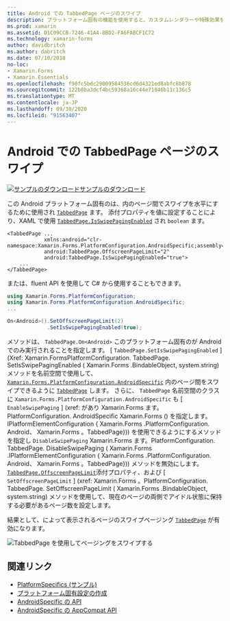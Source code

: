 ```yaml
---
title: Android での TabbedPage ページのスワイプ
description: プラットフォーム固有の機能を使用すると、カスタムレンダラーや特殊効果を実装することなく、特定のプラットフォームでのみ使用できる機能を使用できます。 この記事では、TabbedPage 内のページ間のスワイプジェスチャを使用してスワイプできる、Android プラットフォーム固有のを使用する方法について説明します。
ms.prod: xamarin
ms.assetid: D1C09CCB-7246-41A4-8BD2-FA6FABCF1C72
ms.technology: xamarin-forms
author: davidbritch
ms.author: dabritch
ms.date: 07/10/2018
no-loc:
- Xamarin.Forms
- Xamarin.Essentials
ms.openlocfilehash: f90fc5bdc29009584536cd6d4321ed8abfc8b878
ms.sourcegitcommit: 122b8ba3dcf4bc59368a16c44e71846b11c136c5
ms.translationtype: MT
ms.contentlocale: ja-JP
ms.lasthandoff: 09/30/2020
ms.locfileid: "91563407"
---
```

# <a name="tabbedpage-page-swiping-on-android"></a>Android での TabbedPage ページのスワイプ

[![サンプルのダウンロード](~/media/shared/download.png)サンプルのダウンロード](https://docs.microsoft.com/samples/xamarin/xamarin-forms-samples/userinterface-platformspecifics)

この Android プラットフォーム固有のは、内のページ間でスワイプを水平にするために使用され [`TabbedPage`](xref:Xamarin.Forms.TabbedPage) ます。 添付プロパティを値に設定することにより、XAML で使用 [`TabbedPage.IsSwipePagingEnabled`](xref:Xamarin.Forms.PlatformConfiguration.AndroidSpecific.TabbedPage.IsSwipePagingEnabledProperty) され `boolean` ます。

```xaml
<TabbedPage ...
            xmlns:android="clr-namespace:Xamarin.Forms.PlatformConfiguration.AndroidSpecific;assembly=Xamarin.Forms.Core"
            android:TabbedPage.OffscreenPageLimit="2"
            android:TabbedPage.IsSwipePagingEnabled="true">
    ...
</TabbedPage>
```

または、fluent API を使用して C# から使用することもできます。

```csharp
using Xamarin.Forms.PlatformConfiguration;
using Xamarin.Forms.PlatformConfiguration.AndroidSpecific;
...

On<Android>().SetOffscreenPageLimit(2)
             .SetIsSwipePagingEnabled(true);
```

メソッドは、 `TabbedPage.On<Android>` このプラットフォーム固有のが Android でのみ実行されることを指定します。 [ `TabbedPage.SetIsSwipePagingEnabled` ] (Xref: Xamarin.FormsPlatformConfiguration. TabbedPage. SetIsSwipePagingEnabled ( Xamarin.Forms .BindableObject, system.string) メソッドを名前空間で使用して、 [`Xamarin.Forms.PlatformConfiguration.AndroidSpecific`](xref:Xamarin.Forms.PlatformConfiguration.AndroidSpecific) 内のページ間をスワイプできるように [`TabbedPage`](xref:Xamarin.Forms.TabbedPage) します。 さらに、 `TabbedPage` 名前空間のクラスに `Xamarin.Forms.PlatformConfiguration.AndroidSpecific` も [ `EnableSwipePaging` ] (xref: があり Xamarin.Forms ます。PlatformConfiguration. AndroidSpecific Xamarin.Forms () を指定します。IPlatformElementConfiguration { Xamarin.Forms .PlatformConfiguration. Android、 Xamarin.Forms 。TabbedPage})) を使用できるようにするメソッドを指定し `DisableSwipePaging` Xamarin.Forms ます。PlatformConfiguration. TabbedPage. DisableSwipePaging ( Xamarin.Forms .IPlatformElementConfiguration { Xamarin.Forms .PlatformConfiguration. Android、 Xamarin.Forms 。TabbedPage})) メソッドを無効にします。 [`TabbedPage.OffscreenPageLimit`](xref:Xamarin.Forms.PlatformConfiguration.AndroidSpecific.TabbedPage.OffscreenPageLimitProperty)添付プロパティ、および [ `SetOffscreenPageLimit` ] (xref: Xamarin.Forms 。PlatformConfiguration. TabbedPage. SetOffscreenPageLimit ( Xamarin.Forms .BindableObject, system.string) メソッドを使用して、現在のページの両側でアイドル状態に保持する必要があるページ数を設定します。

結果として、によって表示されるページのスワイプページング [`TabbedPage`](xref:Xamarin.Forms.TabbedPage) が有効になります。

![TabbedPage を使用してページングをスワイプする](tabbedpage-page-swiping-images/tabbedpage-swipe.png)

## <a name="related-links"></a>関連リンク

- [PlatformSpecifics (サンプル)](/samples/xamarin/xamarin-forms-samples/userinterface-platformspecifics)
- [プラットフォーム固有設定の作成](~/xamarin-forms/platform/platform-specifics/index.md#creating-platform-specifics)
- [AndroidSpecific の API](xref:Xamarin.Forms.PlatformConfiguration.AndroidSpecific)
- [AndroidSpecific の AppCompat API](xref:Xamarin.Forms.PlatformConfiguration.AndroidSpecific.AppCompat)
